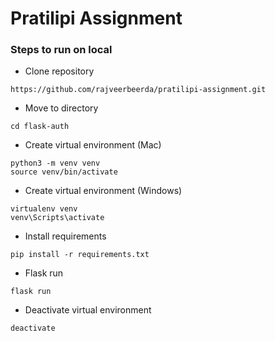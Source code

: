 # Pratilipi Assignment

### Steps to run on local

- Clone repository
```
https://github.com/rajveerbeerda/pratilipi-assignment.git
```

- Move to directory
```
cd flask-auth
```

- Create virtual environment (Mac)
```
python3 -m venv venv
source venv/bin/activate
```

- Create virtual environment (Windows)
```
virtualenv venv
venv\Scripts\activate
```

- Install requirements
```
pip install -r requirements.txt
```

- Flask run
```
flask run
```

- Deactivate virtual environment
```
deactivate
```
